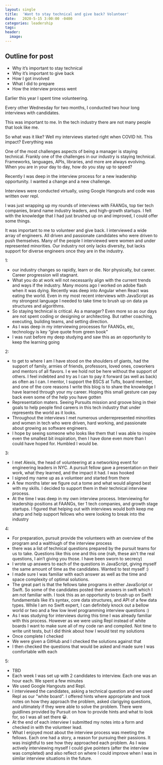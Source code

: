 ```yaml
---
layout: single
title:  'Want to stay technical and give back? Volunteer'
date:   2020-5-15 3:00:00 -0400
categories: leadership
tags:
header:
  image:
---
```


## Outline for post
- Why it’s important to stay technical
- Why it’s important to give back
- How I got involved
- What I did to prepare
- How the interview process went


Earlier this year I spent time volunteering.

Every other Wednesday for two months, I conducted two hour long interviews with candidates.

This was important to me. In the tech industry there are not many people that look like me.

So what was it like? Well my interviews started right when COVID hit. This impact? Everything was

One of the most challenges aspects of being a manager is staying technical. Frankly one of the challenges in our industry is staying technical. Frameworks, languages, APIs, libraries, and more are always evolving.  When you are in your day to day, how do you stay up to speed?

Recently I was deep in the interview process for a new leadership opportunity. I wanted a change and a new challenge.

Interviews were conducted virtually, using Google Hangouts and code was written over repl.

I was just wrapping up my rounds of interviews with FAANGs, top tier tech companies, brand name industry leaders, and high-growth startups. I felt with the knowledge that I had just brushed up on and improved, I could offer some things.

It was important to me to volunteer and give back. I interviewed a wide array of engineers. All driven and passionate candidates who were driven to push themselves. Many of the people I interviewed were women and under represented minorities. Our industry not only lacks diversity, but lacks support for diverse engineers once they are in the industry.

1:
- our industry changes so rapidly, learn or die. Nor physically, but career. Career progression will stagnant.
- What you do at work will not necessarily align  with the current trends and ways if the industry. Many moons ago I worked on adobe flash when it was dying. Recently was deep into Angular when React was eating the world. Even in my most recent interviews with JavaScript as my strongest language I needed to take time to brush up on data ya structures and algorithms.
- So staying technical is critical. As a manager? Even more so as our days are not spent coding or designing or architecting. But rather coaching, executing, building teams, and setting direction.
- As I was deep in my interviewing processes for FAANGs, etc, technology is key “give quote from green book”
- I was rust before my deep studying and saw this as an opportunity to keep the learning going

2:
- to get to where I am I have stood on the shoulders of giants, had the support of family, armies of friends, professors, loved ones, coworkers and mentors of all flavors. I e we hold not be here without the support of others. I feel indebted and try as I can to pay it forward (as well as back) as often as I can. I mentor, I support the BSCS at Tufts, board member, and one of the core reasons I write this blog is to share the knowledge I have learned through your my career. Hoping this small gesture can pay back even some of the help you have gotten
- Representation maters. Seeing Pursuits mission and groove bing in their goals to help people find careers in this tech industry that under represents the world as it looks.
- Throughout the interviews I met numerous underrepresented minorities and women in tech who were driven, hard working, and passionate about growing as software engineers.
- I hope by seeing someone who looks like them that I was able to inspire even the smallest bit inspiration, then I have done even more than I could have hoped for. Humbled I would be.

3:
- I met Alexis, the head of volunteering at a networking event for engineering leaders in NYC. A pursuit fellow gave a presentation on their work, what they learned, and the impact it had. I was hooked
- I signed my name up as a volunteer and started from there
- A few months later we figure out a tome and what would aligned best with my skills. I decided to support them in their technical interview process.
- At the time I was deep in my own interview process. Interviewing for leadership positions at FAANGs, tier 1 tech companies, and growth stage startups.  I figured that helping out with interviews would both keep me sharp and help support fellows who were looking to break into the industry

4:
- For preparation, pursuit provide the volunteers with an overview of the program and a walthiugh of the interview process
- there was a list of technical questions prepared by the pursuit teams for us to take. Questions like this one and this one (nah, these ain’t the real questions, I ain’t giving you those. I have been sworn to secrecy)
- I wrote up answers to each of the questions in JavaScript, giving myself  the same amount of time as the candidates. Wanted to test myself :)
- I made sure I was familiar with each answer as well as the time and space complexity of optimal solutions.
- The great part is that the fellows take programs in either JavaScript or Swift. So some of the candidates posted their answers in swift which I am not familiar with. I took this as an opportunity to brush up on Swift fundamentals like it’s syntax, core data structures, and API of a few data types. While I am no Swift expert, I can definitely knock out a bellow world or two and a few low level programming interview questions :)
- As I was studying for interviews during this time I was already familiar with this process. However as we were using Repl instead of white boards I want to make sure all of my code ran and compiled. Not time to write unit tests, but I did think about how I would test my solutions
- Once complete I checked
- We were given a GitHub and I checked the solutions against that
- I then checked the questions that would be asked and made sure I was comfortable with each

5:
- TBD
- Each week I was set up with 2 candidates to interview. Each one was an hour each. We spent a few minutes
- We used Google Hangouts and Repl.
- I interviewed the candidates, asking a technical question and we used Repl as our "white board". I offered hints where appropriate and took notes on how they approach the problem, asked clarigying questions, and ultimately if they were able to solve the problem. There were guidlines provided by Pursuit on how to provide hints and what to look for, so I was all set there 😀.
- At the end of each interview I submitted my notes into a form and checked in with the volunteer lead.
- What I enjoyed most about the interview process was meeting the fellows. Each one had a story, a reason for pursuing their passions. It was insightful to see how they approached each problem. As I was actively interviewing myself I could give pointers (after the interview was completed) and also reflect on where I could improve when I was in similar interview situations in the future.
